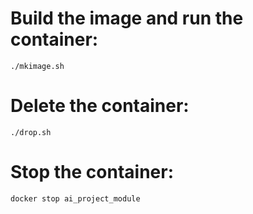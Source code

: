 # Build the image and run the container:
```shell
./mkimage.sh
```
# Delete the container:
```shell
./drop.sh
```

# Stop the container:
```shell
docker stop ai_project_module
```

